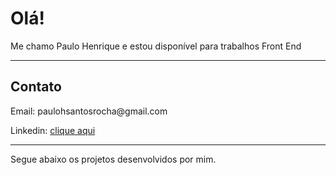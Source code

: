 <h1>Olá!</h1>
<p>Me chamo Paulo Henrique e estou disponível para trabalhos Front End</p>
<hr>
<h2>Contato</h2>
<p>Email: paulohsantosrocha@gmail.com</p>
<p>Linkedin: <a href="https://www.linkedin.com/in/paulo-santos-4884151b6/">clique aqui</a> </p>
<hr>

Segue abaixo os projetos desenvolvidos por mim.

 

<!---
Paulinho19/Paulinho19 is a ✨ special ✨ repository because its `README.md` (this file) appears on your GitHub profile.
You can click the Preview link to take a look at your changes.
--->
